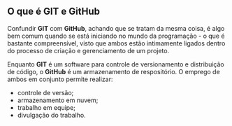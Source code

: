 ## O que é GIT e GitHub

Confundir **GIT** com **GitHub**, achando que se tratam da mesma coisa, é algo bem comum quando se está iniciando no mundo da programação - o que é bastante compreensível, visto que ambos estão intimamente ligados dentro do processo de criação e gerenciamento de um projeto.

Enquanto **GIT** é um software para controle de versionamento e distribuição de código, o **GitHub** é um armazenamento de respositório. O emprego de ambos em conjunto permite realizar:
 - controle de versão;
 - armazenamento em nuvem;
 - trabalho em equipe;
 - divulgação do trabalho.



